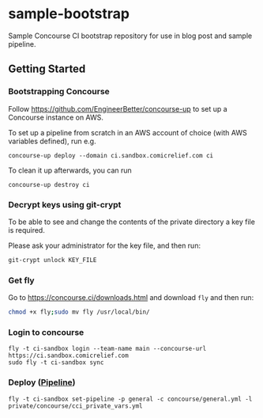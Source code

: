# sample-bootstrap
Sample Concourse CI bootstrap repository for use in blog post and sample pipeline.


## Getting Started


### Bootstrapping Concourse

Follow https://github.com/EngineerBetter/concourse-up to set up a Concourse instance on AWS.

To set up a pipeline from scratch in an AWS account of choice (with AWS variables defined), run e.g.

```
concourse-up deploy --domain ci.sandbox.comicrelief.com ci
```

To clean it up afterwards, you can run

```
concourse-up destroy ci
```

### Decrypt keys using git-crypt

To be able to see and change the contents of the private directory a key file is required.

Please ask your administrator for the key file, and then run:

```bash
git-crypt unlock KEY_FILE
```

### Get fly

Go to https://concourse.ci/downloads.html and download `fly` and then run:
```bash
chmod +x fly;sudo mv fly /usr/local/bin/ 
```

### Login to concourse

```
fly -t ci-sandbox login --team-name main --concourse-url https://ci.sandbox.comicrelief.com
sudo fly -t ci-sandbox sync
```

### Deploy ([Pipeline](https://ci.sandbox.comicrelief.com/teams/main/pipelines/general))

```
fly -t ci-sandbox set-pipeline -p general -c concourse/general.yml -l private/concourse/cci_private_vars.yml
```